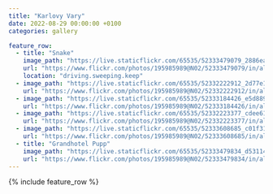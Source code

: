 ```yaml
---
title: "Karlovy Vary"
date: 2022-08-29 00:00:00 +0100
categories: gallery

feature_row:
  - title: "Snake"
    image_path: "https://live.staticflickr.com/65535/52333479079_2886ea15c0_q.jpg" 
    url: "https://www.flickr.com/photos/195985989@N02/52333479079/in/album-72177720301823021/" 
    location: "driving.sweeping.keep"
  - image_path: "https://live.staticflickr.com/65535/52332222912_2d77e12658_q.jpg" 
    url: "https://www.flickr.com/photos/195985989@N02/52332222912/in/album-72177720301823021/" 
  - image_path: "https://live.staticflickr.com/65535/52333184426_e5d88901fa_q.jpg" 
    url: "https://www.flickr.com/photos/195985989@N02/52333184426/in/album-72177720301823021/" 
  - image_path: "https://live.staticflickr.com/65535/52332223377_cdee6137ee_q.jpg" 
    url: "https://www.flickr.com/photos/195985989@N02/52332223377/in/album-72177720301823021/" 
  - image_path: "https://live.staticflickr.com/65535/52333608685_c01f311d94_q.jpg" 
    url: "https://www.flickr.com/photos/195985989@N02/52333608685/in/album-72177720301823021/" 
  - title: "Grandhotel Pupp"
    image_path: "https://live.staticflickr.com/65535/52333479834_d531144907_q.jpg" 
    url: "https://www.flickr.com/photos/195985989@N02/52333479834/in/album-72177720301823021/" 
---
```


{% include feature_row %}
